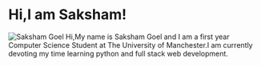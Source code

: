 # Hi,I am Saksham!
![Saksham Goel](https://user-images.githubusercontent.com/93056253/144731430-554c9e81-356f-4acf-ab31-02d1db91330b.gif)
Hi,My name is Saksham Goel and I am a first year Computer Science Student at The University of Manchester.I am currently devoting my time learning python and full stack web development.



<!---
SakshamGoelUK/SakshamGoelUK is a ✨ special ✨ repository because its `README.md` (this file) appears on your GitHub profile.
You can click the Preview link to take a look at your changes.
--->
